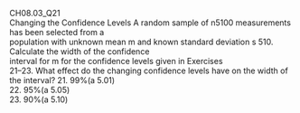 CH08.03_Q21  
Changing the Confidence Levels A random sample of n5100 measurements has been selected from a  
population with unknown mean m and known standard deviation s 510. Calculate the width of the confidence  
interval for m for the confidence levels given in Exercises  
21–23. What effect do the changing confidence levels have on the width of the interval?
21. 99%(a 5.01)  
22. 95%(a 5.05)  
23. 90%(a 5.10)  
